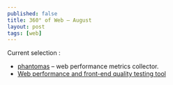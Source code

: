 ```yaml
---
published: false
title: 360° of Web – August
layout: post
tags: [web]
---
```

Current selection  :

* [phantomas](https://github.com/gmetais/phantomas) – web performance metrics collector.
* [Web performance and front-end quality testing tool](https://github.com/gmetais/YellowLabTools) 